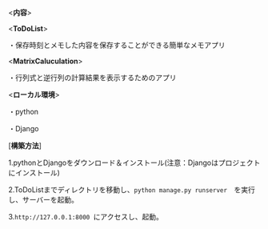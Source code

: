 <**内容**>

<**ToDoList**>

・保存時刻とメモした内容を保存することができる簡単なメモアプリ

<**MatrixCaluculation**>

・行列式と逆行列の計算結果を表示するためのアプリ

<**ローカル環境**>

・python

・Django

[**構築方法**]


1.pythonとDjangoをダウンロード＆インストール(注意：Djangoはプロジェクトにインストール)

2.ToDoListまでディレクトリを移動し、`python manage.py runserver`　を実行し、サーバーを起動。

3.`http://127.0.0.1:8000 `にアクセスし、起動。

